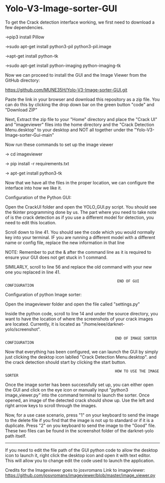 # Yolo-V3-Image-sorter-GUI

To get the Crack detection interface working, we first need to download a few dependencies.

->pip3 install Pillow

->sudo apt-get install python3-pil python3-pil.image

->apt-get install python-tk

->sudo apt-get install python-imaging python-imaging-tk

Now we can proceed to install the GUI and the Image Viewer from the GitHub directory:

https://github.com/MUNE35H/Yolo-V3-Image-sorter-GUI.git 

Paste the link in your browser and download this repository as a zip file. You can do this by clicking the drop down bar on the green button "code" and "Download ZIP"

Next, Extract the zip file to your "Home" directory and place the "Crack UI" and "imageviewer" files into the home directory and the "Crack Detection Menu.desktop" to your desktop and NOT all together under the "Yolo-V3-Image-sorter-Gui-main"

Now run these commands to set up the image viewer

 -> cd imageviewer

 -> pip install -r requirements.txt

 -> apt-get install python3-tk

Now that we have all the files in the proper location, we can configure the interface into how we like it.


Configuration of the Python GUI:

Open the CrackUI folder and open the YOLO_GUI.py script. You should see the tkinter programming done by us. The part where you need to take note of is the crack detection as if you use a different model for detection, you need to edit this location.

Scroll down to line 41. You should see the code which you would normally key into your terminal. IF you are running a different model with a different name or config file, replace the new information in that line

NOTE: Remember to put the & after the command line as it is required to ensure your GUI does not get stuck in 1 command.

SIMILARLY, scroll to line 56 and replace the old command with your new one you replaced in line 41.

                                                       END OF GUI CONFIGURATION

Configuration of python Image sorter:

Open the imageviewer folder and open the file called "settings.py" 

Inside the python code, scroll to line 14 and under the source directory, you want to have the location of where the screenshots of your crack images are located. Currently, it is located as "/home/eee/darknet-yolo/screenshot".

                                                      END OF IMAGE SORTER CONFIGURATION

Now that everything has been configured, we can launch the GUI by simply just clicking the desktop icon lablled "Crack Detection Menu.desktop". and the crack detection should start by clicking the start button.

                                                      HOW TO USE THE IMAGE SORTER

Once the image sorter has been successfully set up, you can either open the GUI and click on the eye icon or manually input "python3 image_viewer.py" into the command terminal to launch the sorter. Once opened, an image of the detected crack should show up. Use the left and right arrow keys to scroll through the images.

Now, for a use case scenario, press "1" on your keyboard to send the image to the delete file if you find that the image is not up to standard or if it is a duplicate. Press "2" on you keyboard to send the image to the "Good" file. These two files can be found in the screenshot folder of the darknet-yolo path itself.

------------------------------------------------------------------------------------------------------------------------------------------------------------------

If you need to edit the file path of the GUI python code to allow the desktop icon to launch it, right click the desktop icon and open it with text editor. This will allow you to change edit the code used to launch the application.

Credits for the Imageviewer goes to josvromans 
Link to imageviewer: https://github.com/josvromans/imageviewer/blob/master/image_viewer.py













 












 







 
